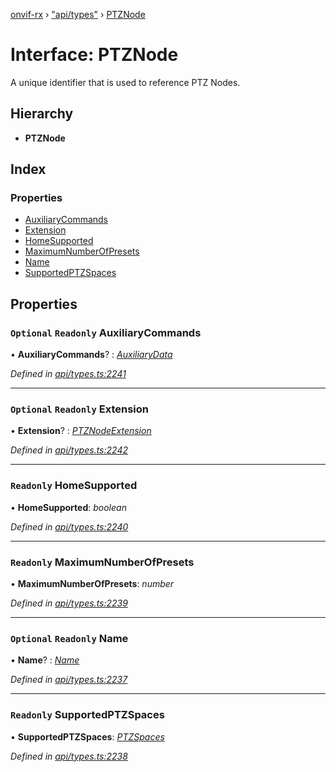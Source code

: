 [onvif-rx](../README.md) › ["api/types"](../modules/_api_types_.md) › [PTZNode](_api_types_.ptznode.md)

# Interface: PTZNode

A unique identifier that is used to reference PTZ Nodes.

## Hierarchy

* **PTZNode**

## Index

### Properties

* [AuxiliaryCommands](_api_types_.ptznode.md#optional-readonly-auxiliarycommands)
* [Extension](_api_types_.ptznode.md#optional-readonly-extension)
* [HomeSupported](_api_types_.ptznode.md#readonly-homesupported)
* [MaximumNumberOfPresets](_api_types_.ptznode.md#readonly-maximumnumberofpresets)
* [Name](_api_types_.ptznode.md#optional-readonly-name)
* [SupportedPTZSpaces](_api_types_.ptznode.md#readonly-supportedptzspaces)

## Properties

### `Optional` `Readonly` AuxiliaryCommands

• **AuxiliaryCommands**? : *[AuxiliaryData](../modules/_api_types_.md#auxiliarydata)*

*Defined in [api/types.ts:2241](https://github.com/patrickmichalina/onvif-rx/blob/3e9b152/src/api/types.ts#L2241)*

___

### `Optional` `Readonly` Extension

• **Extension**? : *[PTZNodeExtension](_api_types_.ptznodeextension.md)*

*Defined in [api/types.ts:2242](https://github.com/patrickmichalina/onvif-rx/blob/3e9b152/src/api/types.ts#L2242)*

___

### `Readonly` HomeSupported

• **HomeSupported**: *boolean*

*Defined in [api/types.ts:2240](https://github.com/patrickmichalina/onvif-rx/blob/3e9b152/src/api/types.ts#L2240)*

___

### `Readonly` MaximumNumberOfPresets

• **MaximumNumberOfPresets**: *number*

*Defined in [api/types.ts:2239](https://github.com/patrickmichalina/onvif-rx/blob/3e9b152/src/api/types.ts#L2239)*

___

### `Optional` `Readonly` Name

• **Name**? : *[Name](_api_types_.ptznode.md#optional-readonly-name)*

*Defined in [api/types.ts:2237](https://github.com/patrickmichalina/onvif-rx/blob/3e9b152/src/api/types.ts#L2237)*

___

### `Readonly` SupportedPTZSpaces

• **SupportedPTZSpaces**: *[PTZSpaces](_api_types_.ptzspaces.md)*

*Defined in [api/types.ts:2238](https://github.com/patrickmichalina/onvif-rx/blob/3e9b152/src/api/types.ts#L2238)*
